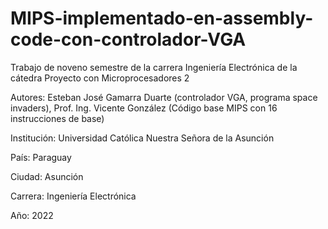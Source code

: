 # MIPS-implementado-en-assembly-code-con-controlador-VGA
Trabajo de noveno semestre de la carrera Ingeniería Electrónica de la cátedra Proyecto con Microprocesadores 2

Autores: Esteban José Gamarra Duarte (controlador VGA, programa space invaders), Prof. Ing. Vicente González (Código base MIPS con 16 instrucciones de base) 

Institución: Universidad Católica Nuestra Señora de la Asunción

País: Paraguay

Ciudad: Asunción

Carrera: Ingeniería Electrónica

Año: 2022
